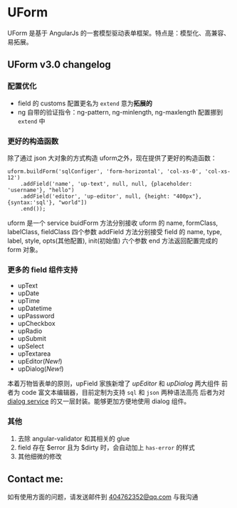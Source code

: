 # UForm

UForm 是基于 AngularJs 的一套模型驱动表单框架。特点是：模型化、高兼容、易拓展。

## UForm v3.0 changelog

### 配置优化
- field 的 customs 配置更名为 `extend` 意为**拓展的**
- ng 自带的验证指令：ng-pattern, ng-minlength, ng-maxlength 配置挪到 `extend` 中

### 更好的构造函数

除了通过 json 大对象的方式构造 uform之外，现在提供了更好的构造函数：

```
uform.buildForm('sqlConfiger', 'form-horizontal', 'col-xs-0', 'col-xs-12')
    .addField('name', 'up-text', null, null, {placeholder: 'username'}, "hello")
    .addField('editor', 'up-editor', null, {height: "400px"}, {syntax:'sql'}, "world"])
    .end());
```

uform 是一个 service
buidForm 方法分别接收 uform 的 name, formClass, labelClass, fieldClass 四个参数
addField 方法分别接受 field 的 name, type, label, style, opts(其他配置), init(初始值) 六个参数
end 方法返回配置完成的 form 对象。

### 更多的 field 组件支持

- upText
- upDate
- upTime
- upDatetime
- upPassword
- upCheckbox
- upRadio
- upSubmit
- upSelect
- upTextarea
- upEditor(*New!*)
- upDialog(*New!*)

本着万物皆表单的原则，upField 家族新增了 *upEditor* 和 *upDialog* 两大组件
前者为 code 富文本编辑器，目前定制为支持 `sql` 和 `json` 两种语法高亮
后者为对 [dialog service](https://github.com/m-e-conroy/angular-dialog-service) 的又一层封装。能够更加方便地使用 dialog 组件。


### 其他

1. 去除 angular-validator 和其相关的 glue
2. field 存在 $error 且为 $dirty 时，会自动加上 `has-error` 的样式
3. 其他细微的修改


## Contact me:

如有使用方面的问题，请发送邮件到 404762352@qq.com 与我沟通

